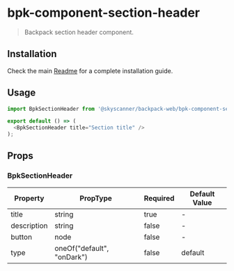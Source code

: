 # bpk-component-section-header

> Backpack section header component.

## Installation

Check the main [Readme](https://github.com/skyscanner/backpack#usage) for a complete installation guide.

## Usage

```js
import BpkSectionHeader from '@skyscanner/backpack-web/bpk-component-section-header';

export default () => (
  <BpkSectionHeader title="Section title" />
);
```

## Props

### BpkSectionHeader

| Property    | PropType                   | Required | Default Value |
|-------------|----------------------------|----------|---------------|
| title       | string                     | true     | -             |
| description | string                     | false    | -             |
| button      | node                       | false    | -             |
| type        | oneOf("default", "onDark") | false    | default       |
